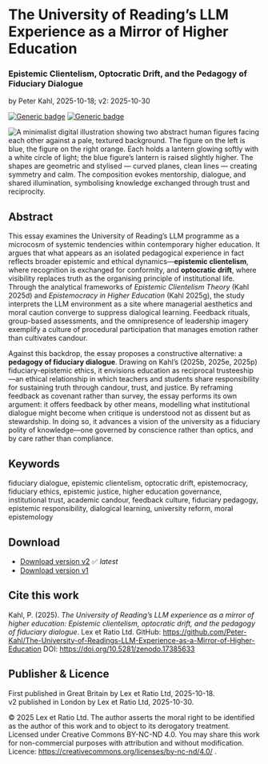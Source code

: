 # The University of Reading’s LLM Experience as a Mirror of Higher Education

### Epistemic Clientelism, Optocratic Drift, and the Pedagogy of Fiduciary Dialogue

by Peter Kahl, 2025-10-18; v2: 2025-10-30

[![Generic badge](https://img.shields.io/badge/DOI-10.5281%2Fzenodo.17385633-blue.svg)](https://doi.org/10.5281/zenodo.17385633) [![Generic badge](https://img.shields.io/badge/ORCID-0009--0003--1616--4843-green.svg)](https://orcid.org/0009-0003-1616-4843)

![A minimalist digital illustration showing two abstract human figures facing each other against a pale, textured background. The figure on the left is blue, the figure on the right orange. Each holds a lantern glowing softly with a white circle of light; the blue figure’s lantern is raised slightly higher. The shapes are geometric and stylised — curved planes, clean lines — creating symmetry and calm. The composition evokes mentorship, dialogue, and shared illumination, symbolising knowledge exchanged through trust and reciprocity.](https://github.com/Peter-Kahl/The-University-of-Readings-LLM-Experience-as-a-Mirror-of-Higher-Education/blob/main/fiduciary_dialogue.jpg?raw=true)

## Abstract

This essay examines the University of Reading’s LLM programme as a microcosm of systemic tendencies within contemporary higher education.  It argues that what appears as an isolated pedagogical experience in fact reflects broader epistemic and ethical dynamics—**epistemic clientelism**, where recognition is exchanged for conformity, and **optocratic drift**, where visibility replaces truth as the organising principle of institutional life.  Through the analytical frameworks of _Epistemic Clientelism Theory_ (Kahl 2025d) and _Epistemocracy in Higher Education_ (Kahl 2025g), the study interprets the LLM environment as a site where managerial aesthetics and moral caution converge to suppress dialogical learning.  Feedback rituals, group-based assessments, and the omnipresence of leadership imagery exemplify a culture of procedural participation that manages emotion rather than cultivates candour.

Against this backdrop, the essay proposes a constructive alternative: a **pedagogy of fiduciary dialogue**.  Drawing on Kahl’s (2025b, 2025e, 2025p) fiduciary-epistemic ethics, it envisions education as reciprocal trusteeship—an ethical relationship in which teachers and students share responsibility for sustaining truth through candour, trust, and justice.  By reframing feedback as covenant rather than survey, the essay performs its own argument: it offers feedback by other means, modelling what institutional dialogue might become when critique is understood not as dissent but as stewardship.  In doing so, it advances a vision of the university as a fiduciary polity of knowledge—one governed by conscience rather than optics, and by care rather than compliance.

## Keywords

fiduciary dialogue, epistemic clientelism, optocratic drift, epistemocracy, fiduciary ethics, epistemic justice, higher education governance, institutional trust, academic candour, feedback culture, fiduciary pedagogy, epistemic responsibility, dialogical learning, university reform, moral epistemology

## Download

- [Download version v2](https://raw.githubusercontent.com/Peter-Kahl/The-University-of-Readings-LLM-Experience-as-a-Mirror-of-Higher-Education/master/Kahl_P_The_University_of_Readings_LLM_Experience_v2_2025-10-31.pdf) ✅ _latest_
- [Download version v1](https://raw.githubusercontent.com/Peter-Kahl/The-University-of-Readings-LLM-Experience-as-a-Mirror-of-Higher-Education/master/Kahl_P_The_University_of_Readings_LLM_Experience_2025-10-18.pdf)

## Cite this work

Kahl, P. (2025). _The University of Reading’s LLM experience as a mirror of higher education: Epistemic clientelism, optocratic drift, and the pedagogy of fiduciary dialogue_. Lex et Ratio Ltd. GitHub: https://github.com/Peter-Kahl/The-University-of-Readings-LLM-Experience-as-a-Mirror-of-Higher-Education DOI: https://doi.org/10.5281/zenodo.17385633

## Publisher & Licence

First published in Great Britain by Lex et Ratio Ltd, 2025-10-18.\
v2 published in London by Lex et Ratio Ltd, 2025-10-30.

© 2025 Lex et Ratio Ltd. The author asserts the moral right to be identified as the author of this work and to object to its derogatory treatment. Licensed under Creative Commons BY-NC-ND 4.0. You may share this work for non-commercial purposes with attribution and without modification.\
Licence: https://creativecommons.org/licenses/by-nc-nd/4.0/ .